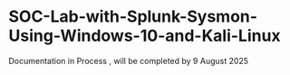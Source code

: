 # SOC-Lab-with-Splunk-Sysmon-Using-Windows-10-and-Kali-Linux

Documentation in Process , will be completed by 9 August 2025
